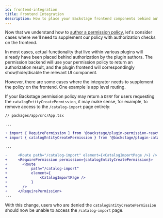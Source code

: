 ```yaml
---
id: frontend-integration
title: Frontend Integration
description: How to place your Backstage frontend components behind authorization
---
```


Now that we understand how to [author a permission policy](./writing-a-policy.md), let's consider cases where we'll need to supplement our policy with authorization checks on the frontend.

In most cases, actual functionality that live within various plugins will already have been placed behind authorization by the plugin authors. The permission backend will use your permission policy to return an authorization result, and the plugin frontend will correspondingly show/hide/disable the relevant UI component.

However, there are some cases where the integrator needs to supplement the policy on the frontend. One example is app level routing.

If your Backstage permission policy may return a `DENY` for users requesting the `catalogEntityCreatePermission`, it may make sense, for example, to remove access to the `/catalog-import` page entirely:

```diff
// packages/app/src/App.tsx

...

+ import { RequirePermission } from '@backstage/plugin-permission-react';
+ import { catalogEntityCreatePermission } from '@backstage/plugin-catalog-common';

...

-     <Route path="/catalog-import" element={<CatalogImportPage />} />
+     <RequirePermission permission={catalogEntityCreatePermission}>
+       <Route
+           path="/catalog-import"
+           element={
+               <CatalogImportPage />
+           }
+       />
+     </RequirePermission>
...

```

With this change, users who are denied the `catalogEntityCreatePermission` should now be unable to access the `/catalog-import` page.
